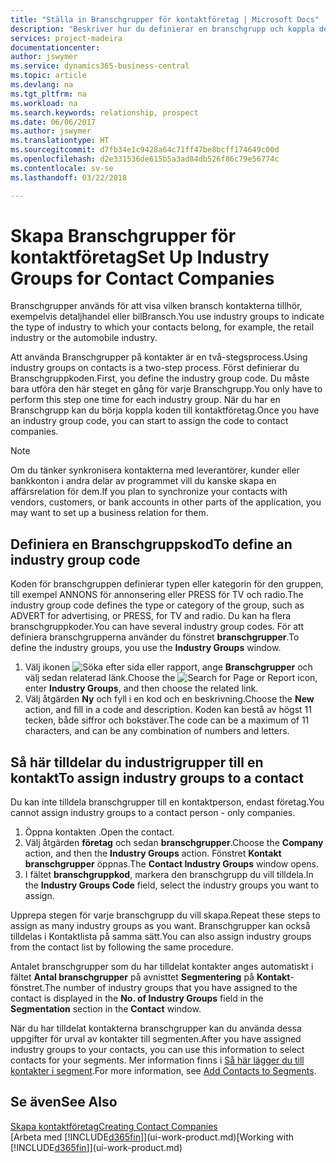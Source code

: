 ```yaml
---
title: "Ställa in Branschgrupper för kontaktföretag | Microsoft Docs"
description: "Beskriver hur du definierar en branschgrupp och koppla den till ett företag, till exempel detaljhandel eller bilindustri."
services: project-madeira
documentationcenter: 
author: jswymer
ms.service: dynamics365-business-central
ms.topic: article
ms.devlang: na
ms.tgt_pltfrm: na
ms.workload: na
ms.search.keywords: relationship, prospect
ms.date: 06/06/2017
ms.author: jswymer
ms.translationtype: HT
ms.sourcegitcommit: d7fb34e1c9428a64c71ff47be8bcff174649c00d
ms.openlocfilehash: d2e331536de615b5a3ad84db526f86c79e56774c
ms.contentlocale: sv-se
ms.lasthandoff: 03/22/2018

---
```

# <a name="set-up-industry-groups-for-contact-companies"></a><span data-ttu-id="cf884-103">Skapa Branschgrupper för kontaktföretag</span><span class="sxs-lookup"><span data-stu-id="cf884-103">Set Up Industry Groups for Contact Companies</span></span>
<span data-ttu-id="cf884-104">Branschgrupper används för att visa vilken bransch kontakterna tillhör, exempelvis detaljhandel eller bilBransch.</span><span class="sxs-lookup"><span data-stu-id="cf884-104">You use industry groups to indicate the type of industry to which your contacts belong, for example, the retail industry or the automobile industry.</span></span>

<span data-ttu-id="cf884-105">Att använda Branschgrupper på kontakter är en två-stegsprocess.</span><span class="sxs-lookup"><span data-stu-id="cf884-105">Using industry groups on contacts is a two-step process.</span></span> <span data-ttu-id="cf884-106">Först definierar du Branschgruppkoden.</span><span class="sxs-lookup"><span data-stu-id="cf884-106">First, you define the industry group code.</span></span> <span data-ttu-id="cf884-107">Du måste bara utföra den här steget en gång för varje Branschgrupp.</span><span class="sxs-lookup"><span data-stu-id="cf884-107">You only have to perform this step one time for each industry group.</span></span> <span data-ttu-id="cf884-108">När du har en Branschgrupp kan du börja koppla koden till kontaktföretag.</span><span class="sxs-lookup"><span data-stu-id="cf884-108">Once you have an industry group code, you can start to assign the code to contact companies.</span></span>

> [!NOTE]  
>   <span data-ttu-id="cf884-109">Om du tänker synkronisera kontakterna med leverantörer, kunder eller bankkonton i andra delar av programmet vill du kanske skapa en affärsrelation för dem.</span><span class="sxs-lookup"><span data-stu-id="cf884-109">If you plan to synchronize your contacts with vendors, customers, or bank accounts in other parts of the application, you may want to set up a business relation for them.</span></span>

## <a name="to-define-an-industry-group-code"></a><span data-ttu-id="cf884-110">Definiera en Branschgruppskod</span><span class="sxs-lookup"><span data-stu-id="cf884-110">To define an industry group code</span></span>
<span data-ttu-id="cf884-111">Koden för branschgruppen definierar typen eller kategorin för den gruppen, till exempel ANNONS för annonsering eller PRESS för TV och radio.</span><span class="sxs-lookup"><span data-stu-id="cf884-111">The industry group code defines the type or category of the group, such as ADVERT for advertising, or PRESS, for TV and radio.</span></span> <span data-ttu-id="cf884-112">Du kan ha flera branschgruppkoder.</span><span class="sxs-lookup"><span data-stu-id="cf884-112">You can have several industry group codes.</span></span> <span data-ttu-id="cf884-113">För att definiera branschgrupperna använder du fönstret **branschgrupper**.</span><span class="sxs-lookup"><span data-stu-id="cf884-113">To define the industry groups, you use the **Industry Groups** window.</span></span>

1. <span data-ttu-id="cf884-114">Välj ikonen ![Söka efter sida eller rapport](media/ui-search/search_small.png "Ikonen Söka efter sida eller rapport"), ange **Branschgrupper** och välj sedan relaterad länk.</span><span class="sxs-lookup"><span data-stu-id="cf884-114">Choose the ![Search for Page or Report](media/ui-search/search_small.png "Search for Page or Report icon") icon, enter **Industry Groups**, and then choose the related link.</span></span>
2. <span data-ttu-id="cf884-115">Välj åtgärden **Ny** och fyll i en kod och en beskrivning.</span><span class="sxs-lookup"><span data-stu-id="cf884-115">Choose the **New** action, and fill in a code and description.</span></span> <span data-ttu-id="cf884-116">Koden kan bestå av högst 11 tecken, både siffror och bokstäver.</span><span class="sxs-lookup"><span data-stu-id="cf884-116">The code can be a maximum of 11 characters, and can be any combination of numbers and letters.</span></span>

## <a name="AssignIndustryGroupContact"></a> <span data-ttu-id="cf884-117">Så här tilldelar du industrigrupper till en kontakt</span><span class="sxs-lookup"><span data-stu-id="cf884-117">To assign industry groups to a contact</span></span>
<span data-ttu-id="cf884-118">Du kan inte tilldela branschgrupper till en kontaktperson, endast företag.</span><span class="sxs-lookup"><span data-stu-id="cf884-118">You cannot assign industry groups to a contact person - only companies.</span></span>

1. <span data-ttu-id="cf884-119">Öppna kontakten .</span><span class="sxs-lookup"><span data-stu-id="cf884-119">Open the contact.</span></span>
2. <span data-ttu-id="cf884-120">Välj åtgärden **företag** och sedan **branschgrupper**.</span><span class="sxs-lookup"><span data-stu-id="cf884-120">Choose the **Company** action, and then the **Industry Groups** action.</span></span> <span data-ttu-id="cf884-121">Fönstret **Kontakt branschgrupper** öppnas.</span><span class="sxs-lookup"><span data-stu-id="cf884-121">The **Contact Industry Groups** window opens.</span></span>
3. <span data-ttu-id="cf884-122">I fältet **branschgruppkod**, markera den branschgrupp du vill tilldela.</span><span class="sxs-lookup"><span data-stu-id="cf884-122">In the **Industry Groups Code** field, select the industry groups you want to assign.</span></span>

<span data-ttu-id="cf884-123">Upprepa stegen för varje branschgrupp du vill skapa.</span><span class="sxs-lookup"><span data-stu-id="cf884-123">Repeat these steps to assign as many industry groups as you want.</span></span> <span data-ttu-id="cf884-124">Branschgrupper kan också tilldelas i Kontaktlista på samma sätt.</span><span class="sxs-lookup"><span data-stu-id="cf884-124">You can also assign industry groups from the contact list by following the same procedure.</span></span>

<span data-ttu-id="cf884-125">Antalet branschgrupper som du har tilldelat kontakter anges automatiskt i fältet **Antal branschgrupper** på avnisttet **Segmentering** på **Kontakt**-fönstret.</span><span class="sxs-lookup"><span data-stu-id="cf884-125">The number of industry groups that you have assigned to the contact is displayed in the **No. of Industry Groups** field in the **Segmentation** section in the **Contact** window.</span></span>

<span data-ttu-id="cf884-126">När du har tilldelat kontakterna branschgrupper kan du använda dessa uppgifter för urval av kontakter till segmenten.</span><span class="sxs-lookup"><span data-stu-id="cf884-126">After you have assigned industry groups to your contacts, you can use this information to select contacts for your segments.</span></span> <span data-ttu-id="cf884-127">Mer information finns i [Så här lägger du till kontakter i segment](marketing-add-contact-segment.md).</span><span class="sxs-lookup"><span data-stu-id="cf884-127">For more information, see [Add Contacts to Segments](marketing-add-contact-segment.md).</span></span>

## <a name="see-also"></a><span data-ttu-id="cf884-128">Se även</span><span class="sxs-lookup"><span data-stu-id="cf884-128">See Also</span></span>
[<span data-ttu-id="cf884-129">Skapa kontaktföretag</span><span class="sxs-lookup"><span data-stu-id="cf884-129">Creating Contact Companies</span></span>](marketing-create-contact-companies.md)  
<span data-ttu-id="cf884-130">[Arbeta med [!INCLUDE[d365fin](includes/d365fin_md.md)]](ui-work-product.md)</span><span class="sxs-lookup"><span data-stu-id="cf884-130">[Working with [!INCLUDE[d365fin](includes/d365fin_md.md)]](ui-work-product.md)</span></span>

